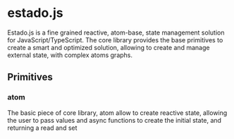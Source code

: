 # estado.js

Estado.js is a fine grained reactive, atom-base, state management solution for JavaScript/TypeScript. The core library provides the base primitives to create a smart and optimized solution, allowing to create and manage external state, with complex atoms graphs.

## Primitives

### atom

The basic piece of core library, atom allow to create reactive state, allowing the user to pass values and async functions to create the initial state, and returning a read and set
